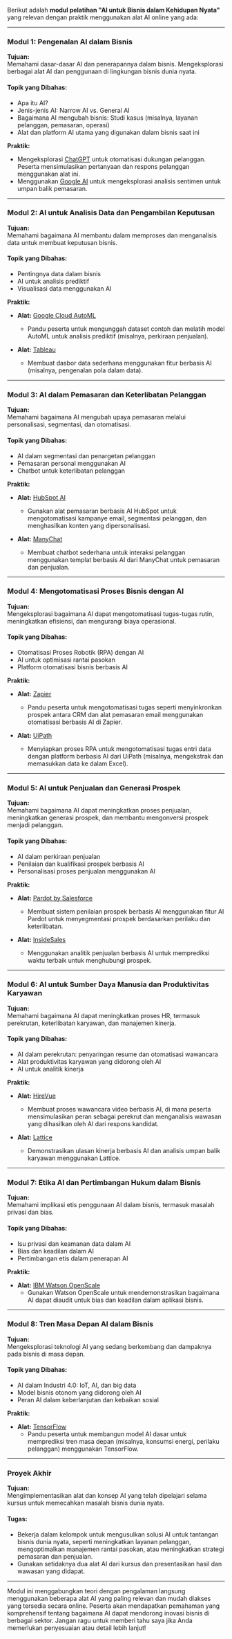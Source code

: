 Berikut adalah **modul pelatihan "AI untuk Bisnis dalam Kehidupan Nyata"** yang relevan dengan praktik menggunakan alat AI online yang ada:

---

### **Modul 1: Pengenalan AI dalam Bisnis**

**Tujuan:**  
Memahami dasar-dasar AI dan penerapannya dalam bisnis. Mengeksplorasi berbagai alat AI dan penggunaan di lingkungan bisnis dunia nyata.

#### **Topik yang Dibahas:**
- Apa itu AI?
- Jenis-jenis AI: Narrow AI vs. General AI
- Bagaimana AI mengubah bisnis: Studi kasus (misalnya, layanan pelanggan, pemasaran, operasi)
- Alat dan platform AI utama yang digunakan dalam bisnis saat ini

**Praktik:**
- Mengeksplorasi [ChatGPT](https://chat.openai.com/) untuk otomatisasi dukungan pelanggan. Peserta mensimulasikan pertanyaan dan respons pelanggan menggunakan alat ini.
- Menggunakan [Google AI](https://ai.google/) untuk mengeksplorasi analisis sentimen untuk umpan balik pemasaran.

---

### **Modul 2: AI untuk Analisis Data dan Pengambilan Keputusan**

**Tujuan:**  
Memahami bagaimana AI membantu dalam memproses dan menganalisis data untuk membuat keputusan bisnis.

#### **Topik yang Dibahas:**
- Pentingnya data dalam bisnis
- AI untuk analisis prediktif
- Visualisasi data menggunakan AI

**Praktik:**
- **Alat:** [Google Cloud AutoML](https://cloud.google.com/automl)
  - Pandu peserta untuk mengunggah dataset contoh dan melatih model AutoML untuk analisis prediktif (misalnya, perkiraan penjualan).
  
- **Alat:** [Tableau](https://www.tableau.com/)
  - Membuat dasbor data sederhana menggunakan fitur berbasis AI (misalnya, pengenalan pola dalam data).
  
---

### **Modul 3: AI dalam Pemasaran dan Keterlibatan Pelanggan**

**Tujuan:**  
Memahami bagaimana AI mengubah upaya pemasaran melalui personalisasi, segmentasi, dan otomatisasi.

#### **Topik yang Dibahas:**
- AI dalam segmentasi dan penargetan pelanggan
- Pemasaran personal menggunakan AI
- Chatbot untuk keterlibatan pelanggan

**Praktik:**
- **Alat:** [HubSpot AI](https://www.hubspot.com/products/ai)
  - Gunakan alat pemasaran berbasis AI HubSpot untuk mengotomatisasi kampanye email, segmentasi pelanggan, dan menghasilkan konten yang dipersonalisasi.
  
- **Alat:** [ManyChat](https://manychat.com/)
  - Membuat chatbot sederhana untuk interaksi pelanggan menggunakan templat berbasis AI dari ManyChat untuk pemasaran dan penjualan.

---

### **Modul 4: Mengotomatisasi Proses Bisnis dengan AI**

**Tujuan:**  
Mengeksplorasi bagaimana AI dapat mengotomatisasi tugas-tugas rutin, meningkatkan efisiensi, dan mengurangi biaya operasional.

#### **Topik yang Dibahas:**
- Otomatisasi Proses Robotik (RPA) dengan AI
- AI untuk optimisasi rantai pasokan
- Platform otomatisasi bisnis berbasis AI

**Praktik:**
- **Alat:** [Zapier](https://zapier.com/)
  - Pandu peserta untuk mengotomatisasi tugas seperti menyinkronkan prospek antara CRM dan alat pemasaran email menggunakan otomatisasi berbasis AI di Zapier.
  
- **Alat:** [UiPath](https://www.uipath.com/)
  - Menyiapkan proses RPA untuk mengotomatisasi tugas entri data dengan platform berbasis AI dari UiPath (misalnya, mengekstrak dan memasukkan data ke dalam Excel).

---

### **Modul 5: AI untuk Penjualan dan Generasi Prospek**

**Tujuan:**  
Memahami bagaimana AI dapat meningkatkan proses penjualan, meningkatkan generasi prospek, dan membantu mengonversi prospek menjadi pelanggan.

#### **Topik yang Dibahas:**
- AI dalam perkiraan penjualan
- Penilaian dan kualifikasi prospek berbasis AI
- Personalisasi proses penjualan menggunakan AI

**Praktik:**
- **Alat:** [Pardot by Salesforce](https://www.salesforce.com/products/pardot/overview/)
  - Membuat sistem penilaian prospek berbasis AI menggunakan fitur AI Pardot untuk menyegmentasi prospek berdasarkan perilaku dan keterlibatan.
  
- **Alat:** [InsideSales](https://www.insidesales.com/)
  - Menggunakan analitik penjualan berbasis AI untuk memprediksi waktu terbaik untuk menghubungi prospek.

---

### **Modul 6: AI untuk Sumber Daya Manusia dan Produktivitas Karyawan**

**Tujuan:**  
Memahami bagaimana AI dapat meningkatkan proses HR, termasuk perekrutan, keterlibatan karyawan, dan manajemen kinerja.

#### **Topik yang Dibahas:**
- AI dalam perekrutan: penyaringan resume dan otomatisasi wawancara
- Alat produktivitas karyawan yang didorong oleh AI
- AI untuk analitik kinerja

**Praktik:**
- **Alat:** [HireVue](https://www.hirevue.com/)
  - Membuat proses wawancara video berbasis AI, di mana peserta mensimulasikan peran sebagai perekrut dan menganalisis wawasan yang dihasilkan oleh AI dari respons kandidat.

- **Alat:** [Lattice](https://lattice.com/)
  - Demonstrasikan ulasan kinerja berbasis AI dan analisis umpan balik karyawan menggunakan Lattice.

---

### **Modul 7: Etika AI dan Pertimbangan Hukum dalam Bisnis**

**Tujuan:**  
Memahami implikasi etis penggunaan AI dalam bisnis, termasuk masalah privasi dan bias.

#### **Topik yang Dibahas:**
- Isu privasi dan keamanan data dalam AI
- Bias dan keadilan dalam AI
- Pertimbangan etis dalam penerapan AI

**Praktik:**
- **Alat:** [IBM Watson OpenScale](https://www.ibm.com/cloud/watson-openscale)
  - Gunakan Watson OpenScale untuk mendemonstrasikan bagaimana AI dapat diaudit untuk bias dan keadilan dalam aplikasi bisnis.

---

### **Modul 8: Tren Masa Depan AI dalam Bisnis**

**Tujuan:**  
Mengeksplorasi teknologi AI yang sedang berkembang dan dampaknya pada bisnis di masa depan.

#### **Topik yang Dibahas:**
- AI dalam Industri 4.0: IoT, AI, dan big data
- Model bisnis otonom yang didorong oleh AI
- Peran AI dalam keberlanjutan dan kebaikan sosial

**Praktik:**
- **Alat:** [TensorFlow](https://www.tensorflow.org/)
  - Pandu peserta untuk membangun model AI dasar untuk memprediksi tren masa depan (misalnya, konsumsi energi, perilaku pelanggan) menggunakan TensorFlow.

---

### **Proyek Akhir**

**Tujuan:**  
Mengimplementasikan alat dan konsep AI yang telah dipelajari selama kursus untuk memecahkan masalah bisnis dunia nyata.

#### **Tugas:**
- Bekerja dalam kelompok untuk mengusulkan solusi AI untuk tantangan bisnis dunia nyata, seperti meningkatkan layanan pelanggan, mengoptimalkan manajemen rantai pasokan, atau meningkatkan strategi pemasaran dan penjualan.
- Gunakan setidaknya dua alat AI dari kursus dan presentasikan hasil dan wawasan yang didapat.

---

Modul ini menggabungkan teori dengan pengalaman langsung menggunakan beberapa alat AI yang paling relevan dan mudah diakses yang tersedia secara online. Peserta akan mendapatkan pemahaman yang komprehensif tentang bagaimana AI dapat mendorong inovasi bisnis di berbagai sektor. Jangan ragu untuk memberi tahu saya jika Anda memerlukan penyesuaian atau detail lebih lanjut!